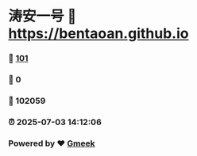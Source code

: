 # 涛安一号 :link: https://bentaoan.github.io 
### :page_facing_up: [101](https://bentaoan.github.io/tag.html) 
### :speech_balloon: 0 
### :hibiscus: 102059 
### :alarm_clock: 2025-07-03 14:12:06 
### Powered by :heart: [Gmeek](https://github.com/Meekdai/Gmeek)
